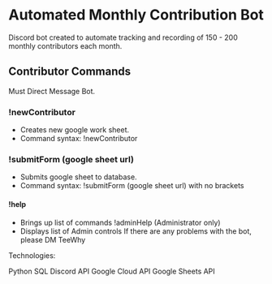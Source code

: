 # Automated Monthly Contribution Bot

Discord bot created to automate tracking and recording of 150 - 200 monthly contributors each month. 

## Contributor Commands
Must Direct Message Bot. 

### !newContributor
- Creates new google work sheet.
- Command syntax: !newContributor
### !submitForm (google sheet url)
- Submits google sheet to database.
- Command syntax: !submitForm (google sheet url) with no brackets
#### !help
- Brings up list of commands
!adminHelp (Administrator only)
- Displays list of Admin controls
If there are any problems with the bot, please DM TeeWhy


Technologies:

Python
SQL
Discord API
Google Cloud API
Google Sheets API
